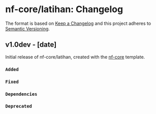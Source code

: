 # nf-core/latihan: Changelog

The format is based on [Keep a Changelog](https://keepachangelog.com/en/1.0.0/)
and this project adheres to [Semantic Versioning](https://semver.org/spec/v2.0.0.html).

## v1.0dev - [date]

Initial release of nf-core/latihan, created with the [nf-core](https://nf-co.re/) template.

### `Added`

### `Fixed`

### `Dependencies`

### `Deprecated`
